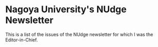 # Nagoya University's NUdge Newsletter

This is a list of the issues of the NUdge newsletter for which I was the Editor-in-Chief.
